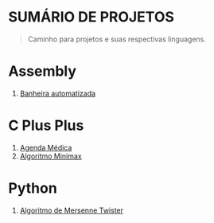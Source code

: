 # SUMÁRIO DE PROJETOS

> Caminho para projetos e suas respectivas linguagens.

# Assembly
1. [Banheira automatizada](https://github.com/ThreeDP/Projetos/tree/master/Assembly/Projeto%20Banheira)

# C Plus Plus
1. [Agenda Médica](https://github.com/ThreeDP/language-learning/tree/master/C%2B%2B/Agenda%20Médica)
2. [Algoritmo Minimax](null)

# Python
1. [Algoritmo de Mersenne Twister](null)
